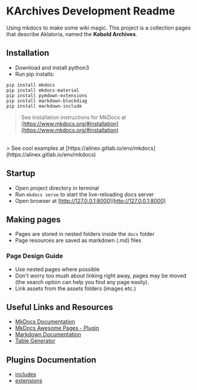 # KArchives Development Readme
Using mkdocs to make some wiki magic.  This project is a collection pages that describe Aklatoria, named the **Kobold Archives**.

## Installation

- Download and install python3
- Run pip installs:
```
pip install mkdocs
pip install mkdocs-material
pip install pymdown-extensions
pip install markdown-blockdiag
pip install markdown-include
```

> See installation instructions for MkDocs at [https://www.mkdocs.org/#installation](https://www.mkdocs.org/#installation)
<br>
> See cool examples at [https://alinex.gitlab.io/env/mkdocs](https://alinex.gitlab.io/env/mkdocs)

## Startup
* Open project directory in terminal
* Run `mkdocs serve` to start the live-reloading docs server
* Open browser at [http://127.0.0.1:8000](http://127.0.0.1:8000)

## Making pages
* Pages are stored in nested folders inside the `docs` folder
* Page resources are saved as markdown (.md) files

### Page Design Guide
* Use nested pages where possible
* Don't worry too mush about linking right away, pages may be moved (the search option can help you find any page easily).
* Link assets from the assets folders (images etc.)

## Useful Links and Resources
* [MkDocs Documentation](https://www.mkdocs.org/)
* [MkDocs Awesome Pages - Plugin](https://github.com/lukasgeiter/mkdocs-awesome-pages-plugin)
* [Markdown Documentation](https://daringfireball.net/projects/markdown/)
* [Table Generator](https://www.tablesgenerator.com/markdown_tables)

## Plugins Documentation 
* [includes](https://pypi.org/project/markdown-include/)
* [extensions](https://pypi.org/project/pymdown-extensions/)

